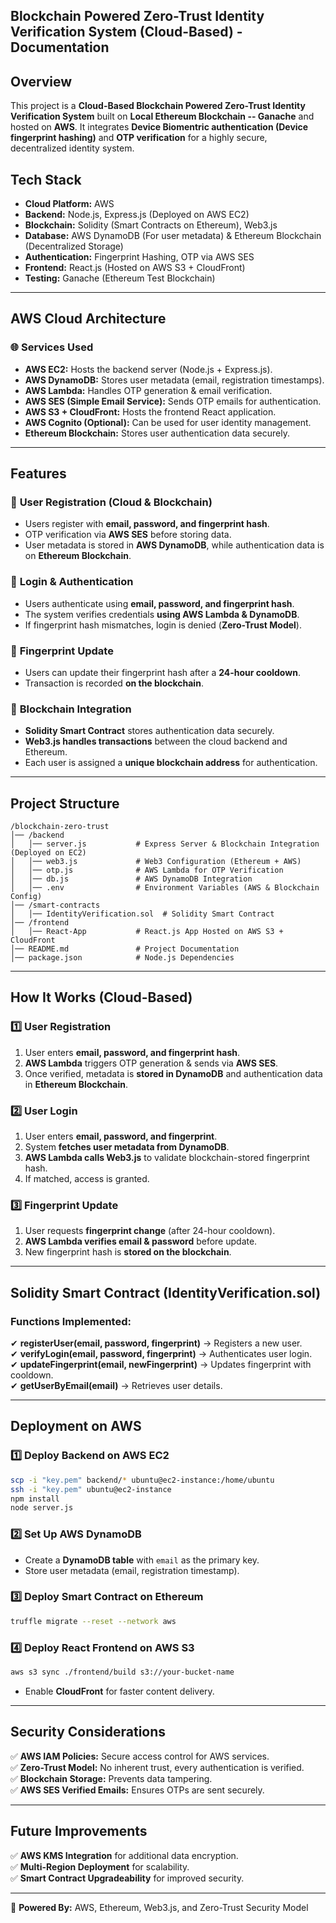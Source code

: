 ## **Blockchain Powered Zero-Trust Identity Verification System (Cloud-Based) - Documentation**  

## **Overview**  
This project is a **Cloud-Based Blockchain Powered Zero-Trust Identity Verification System** built on **Local Ethereum Blockchain -- Ganache** and hosted on **AWS**. It integrates **Device Biomentric authentication (Device fingerprint hashing)** and **OTP verification** for a highly secure, decentralized identity system.  

## **Tech Stack**  
- **Cloud Platform:** AWS  
- **Backend:** Node.js, Express.js (Deployed on AWS EC2)  
- **Blockchain:** Solidity (Smart Contracts on Ethereum), Web3.js  
- **Database:** AWS DynamoDB (For user metadata) & Ethereum Blockchain (Decentralized Storage)  
- **Authentication:** Fingerprint Hashing, OTP via AWS SES  
- **Frontend:** React.js (Hosted on AWS S3 + CloudFront)  
- **Testing:** Ganache (Ethereum Test Blockchain)  

---

## **AWS Cloud Architecture**  
### 🌐 **Services Used**  
- **AWS EC2:** Hosts the backend server (Node.js + Express.js).  
- **AWS DynamoDB:** Stores user metadata (email, registration timestamps).  
- **AWS Lambda:** Handles OTP generation & email verification.  
- **AWS SES (Simple Email Service):** Sends OTP emails for authentication.  
- **AWS S3 + CloudFront:** Hosts the frontend React application.  
- **AWS Cognito (Optional):** Can be used for user identity management.  
- **Ethereum Blockchain:** Stores user authentication data securely.  

---

## **Features**  
### 🔐 **User Registration (Cloud & Blockchain)**  
- Users register with **email, password, and fingerprint hash**.  
- OTP verification via **AWS SES** before storing data.  
- User metadata is stored in **AWS DynamoDB**, while authentication data is on **Ethereum Blockchain**.  

### 🔑 **Login & Authentication**  
- Users authenticate using **email, password, and fingerprint hash**.  
- The system verifies credentials **using AWS Lambda & DynamoDB**.  
- If fingerprint hash mismatches, login is denied (**Zero-Trust Model**).  

### 🔄 **Fingerprint Update**  
- Users can update their fingerprint hash after a **24-hour cooldown**.  
- Transaction is recorded **on the blockchain**.  

### 📜 **Blockchain Integration**  
- **Solidity Smart Contract** stores authentication data securely.  
- **Web3.js handles transactions** between the cloud backend and Ethereum.  
- Each user is assigned a **unique blockchain address** for authentication.  

---

## **Project Structure**  
```
/blockchain-zero-trust
│── /backend
│   │── server.js           # Express Server & Blockchain Integration (Deployed on EC2)
│   │── web3.js             # Web3 Configuration (Ethereum + AWS)
│   │── otp.js              # AWS Lambda for OTP Verification
│   │── db.js               # AWS DynamoDB Integration
│   │── .env                # Environment Variables (AWS & Blockchain Config)
│── /smart-contracts
│   │── IdentityVerification.sol  # Solidity Smart Contract
│── /frontend
│   │── React-App           # React.js App Hosted on AWS S3 + CloudFront
│── README.md               # Project Documentation
│── package.json            # Node.js Dependencies
```

---

## **How It Works (Cloud-Based)**  
### 1️⃣ **User Registration**  
1. User enters **email, password, and fingerprint hash**.  
2. **AWS Lambda** triggers OTP generation & sends via **AWS SES**.  
3. Once verified, metadata is **stored in DynamoDB** and authentication data in **Ethereum Blockchain**.  

### 2️⃣ **User Login**  
1. User enters **email, password, and fingerprint**.  
2. System **fetches user metadata from DynamoDB**.  
3. **AWS Lambda calls Web3.js** to validate blockchain-stored fingerprint hash.  
4. If matched, access is granted.  

### 3️⃣ **Fingerprint Update**  
1. User requests **fingerprint change** (after 24-hour cooldown).  
2. **AWS Lambda verifies email & password** before update.  
3. New fingerprint hash is **stored on the blockchain**.  

---

## **Solidity Smart Contract (IdentityVerification.sol)**  
### **Functions Implemented:**  
✔ **registerUser(email, password, fingerprint)** → Registers a new user.  
✔ **verifyLogin(email, password, fingerprint)** → Authenticates user login.  
✔ **updateFingerprint(email, newFingerprint)** → Updates fingerprint with cooldown.  
✔ **getUserByEmail(email)** → Retrieves user details.  

---

## **Deployment on AWS**  
### **1️⃣ Deploy Backend on AWS EC2**  
```sh
scp -i "key.pem" backend/* ubuntu@ec2-instance:/home/ubuntu
ssh -i "key.pem" ubuntu@ec2-instance
npm install
node server.js
```

### **2️⃣ Set Up AWS DynamoDB**  
- Create a **DynamoDB table** with `email` as the primary key.  
- Store user metadata (email, registration timestamp).  

### **3️⃣ Deploy Smart Contract on Ethereum**  
```sh
truffle migrate --reset --network aws
```

### **4️⃣ Deploy React Frontend on AWS S3**  
```sh
aws s3 sync ./frontend/build s3://your-bucket-name
```
- Enable **CloudFront** for faster content delivery.  

---

## **Security Considerations**  
✅ **AWS IAM Policies:** Secure access control for AWS services.  
✅ **Zero-Trust Model:** No inherent trust, every authentication is verified.  
✅ **Blockchain Storage:** Prevents data tampering.  
✅ **AWS SES Verified Emails:** Ensures OTPs are sent securely.  

---

## **Future Improvements**  
✅ **AWS KMS Integration** for additional data encryption.  
✅ **Multi-Region Deployment** for scalability.  
✅ **Smart Contract Upgradeability** for improved security.  

---
🚀 **Powered By:** AWS, Ethereum, Web3.js, and Zero-Trust Security Model  
